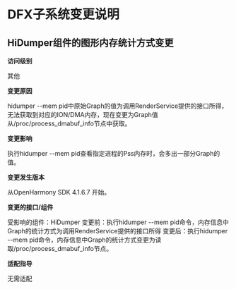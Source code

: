 # DFX子系统变更说明

## HiDumper组件的图形内存统计方式变更

**访问级别**

其他

**变更原因**

hidumper --mem pid中原始Graph的值为调用RenderService提供的接口所得，无法获取到对应的ION/DMA内存，现在变更为Graph值从/proc/process_dmabuf_info节点中获取。

**变更影响**

执行hidumper --mem pid查看指定进程的Pss内存时，会多出一部分Graph的值。

**变更发生版本**

从OpenHarmony SDK 4.1.6.7 开始。

**变更的接口/组件**

受影响的组件：HiDumper
变更前：执行hidumper --mem pid命令，内存信息中Graph的统计方式为调用RenderService提供的接口所得
变更后：执行hidumper --mem pid命令，内存信息中Graph的统计方式变更为读取/proc/process_dmabuf_info节点。

**适配指导**

无需适配
